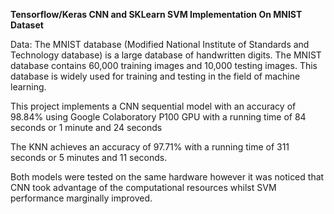 **Tensorflow/Keras CNN and SKLearn SVM Implementation On MNIST Dataset**

Data:
The MNIST database (Modified National Institute of Standards and Technology database) is a large
database of handwritten digits. The MNIST database contains 60,000 training images and 10,000 testing
images. This database is widely used for training and testing in the field of machine learning.



This project implements a CNN sequential model with an accuracy of 98.84% using Google Colaboratory P100 GPU with a running time of 84 seconds or 1 minute and 24 seconds

The KNN achieves an accuracy of 97.71% with a running time of 311 seconds or 5 minutes and 11 seconds. 



Both models were tested on the same hardware however it was noticed that CNN took advantage of the computational resources whilst SVM performance marginally improved.




